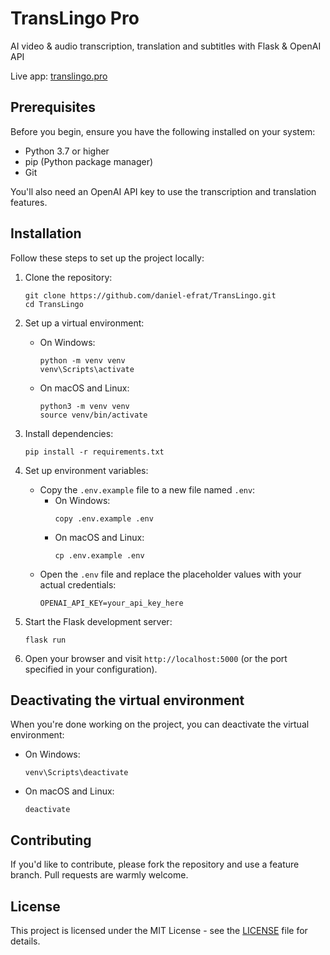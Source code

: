 # TransLingo Pro

AI video & audio transcription, translation and subtitles with Flask & OpenAI API

Live app: [translingo.pro](https://www.translingo.pro)

## Prerequisites

Before you begin, ensure you have the following installed on your system:
- Python 3.7 or higher
- pip (Python package manager)
- Git

You'll also need an OpenAI API key to use the transcription and translation features.

## Installation

Follow these steps to set up the project locally:

1. Clone the repository:
   ```
   git clone https://github.com/daniel-efrat/TransLingo.git
   cd TransLingo
   ```

2. Set up a virtual environment:

   - On Windows:
     ```
     python -m venv venv
     venv\Scripts\activate
     ```

   - On macOS and Linux:
     ```
     python3 -m venv venv
     source venv/bin/activate
     ```

3. Install dependencies:
   ```
   pip install -r requirements.txt
   ```

4. Set up environment variables:
   - Copy the `.env.example` file to a new file named `.env`:
     - On Windows:
       ```
       copy .env.example .env
       ```
     - On macOS and Linux:
       ```
       cp .env.example .env
       ```
   - Open the `.env` file and replace the placeholder values with your actual credentials:
     ```
     OPENAI_API_KEY=your_api_key_here
     ```

5. Start the Flask development server:
   ```
   flask run
   ```

6. Open your browser and visit `http://localhost:5000` (or the port specified in your configuration).

## Deactivating the virtual environment

When you're done working on the project, you can deactivate the virtual environment:

- On Windows:
  ```
  venv\Scripts\deactivate
  ```

- On macOS and Linux:
  ```
  deactivate
  ```

## Contributing

If you'd like to contribute, please fork the repository and use a feature branch. Pull requests are warmly welcome.

## License

This project is licensed under the MIT License - see the [LICENSE](LICENSE) file for details.
